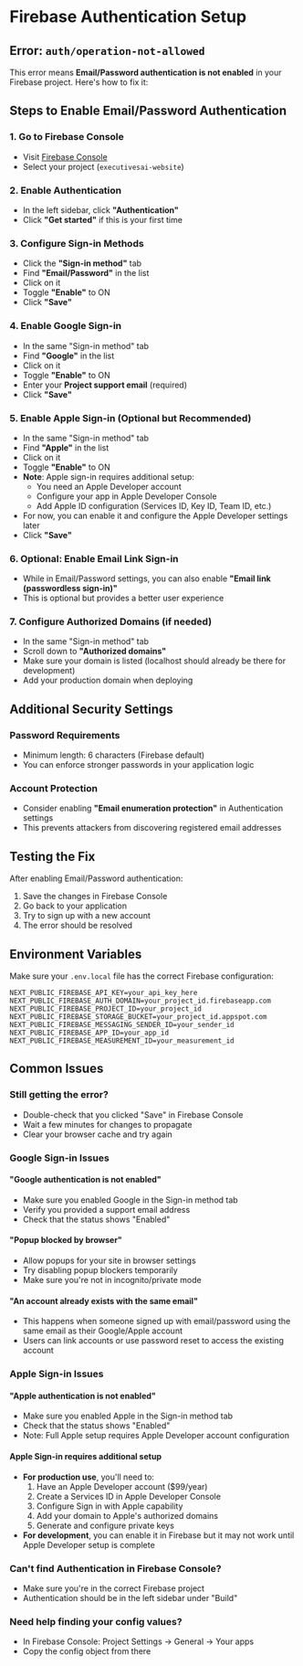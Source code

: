 # Firebase Authentication Setup

## Error: `auth/operation-not-allowed`

This error means **Email/Password authentication is not enabled** in your Firebase project. Here's how to fix it:

## Steps to Enable Email/Password Authentication

### 1. Go to Firebase Console
- Visit [Firebase Console](https://console.firebase.google.com)
- Select your project (`executivesai-website`)

### 2. Enable Authentication
- In the left sidebar, click **"Authentication"**
- Click **"Get started"** if this is your first time

### 3. Configure Sign-in Methods
- Click the **"Sign-in method"** tab
- Find **"Email/Password"** in the list
- Click on it
- Toggle **"Enable"** to ON
- Click **"Save"**

### 4. Enable Google Sign-in
- In the same "Sign-in method" tab
- Find **"Google"** in the list
- Click on it
- Toggle **"Enable"** to ON
- Enter your **Project support email** (required)
- Click **"Save"**

### 5. Enable Apple Sign-in (Optional but Recommended)
- In the same "Sign-in method" tab
- Find **"Apple"** in the list
- Click on it
- Toggle **"Enable"** to ON
- **Note**: Apple sign-in requires additional setup:
  - You need an Apple Developer account
  - Configure your app in Apple Developer Console
  - Add Apple ID configuration (Services ID, Key ID, Team ID, etc.)
- For now, you can enable it and configure the Apple Developer settings later
- Click **"Save"**

### 6. Optional: Enable Email Link Sign-in
- While in Email/Password settings, you can also enable **"Email link (passwordless sign-in)"**
- This is optional but provides a better user experience

### 7. Configure Authorized Domains (if needed)
- In the same "Sign-in method" tab
- Scroll down to **"Authorized domains"**
- Make sure your domain is listed (localhost should already be there for development)
- Add your production domain when deploying

## Additional Security Settings

### Password Requirements
- Minimum length: 6 characters (Firebase default)
- You can enforce stronger passwords in your application logic

### Account Protection
- Consider enabling **"Email enumeration protection"** in Authentication settings
- This prevents attackers from discovering registered email addresses

## Testing the Fix

After enabling Email/Password authentication:

1. Save the changes in Firebase Console
2. Go back to your application
3. Try to sign up with a new account
4. The error should be resolved

## Environment Variables

Make sure your `.env.local` file has the correct Firebase configuration:

```env
NEXT_PUBLIC_FIREBASE_API_KEY=your_api_key_here
NEXT_PUBLIC_FIREBASE_AUTH_DOMAIN=your_project_id.firebaseapp.com
NEXT_PUBLIC_FIREBASE_PROJECT_ID=your_project_id
NEXT_PUBLIC_FIREBASE_STORAGE_BUCKET=your_project_id.appspot.com
NEXT_PUBLIC_FIREBASE_MESSAGING_SENDER_ID=your_sender_id
NEXT_PUBLIC_FIREBASE_APP_ID=your_app_id
NEXT_PUBLIC_FIREBASE_MEASUREMENT_ID=your_measurement_id
```

## Common Issues

### Still getting the error?
- Double-check that you clicked "Save" in Firebase Console
- Wait a few minutes for changes to propagate
- Clear your browser cache and try again

### Google Sign-in Issues

#### "Google authentication is not enabled"
- Make sure you enabled Google in the Sign-in method tab
- Verify you provided a support email address
- Check that the status shows "Enabled"

#### "Popup blocked by browser"
- Allow popups for your site in browser settings
- Try disabling popup blockers temporarily
- Make sure you're not in incognito/private mode

#### "An account already exists with the same email"
- This happens when someone signed up with email/password using the same email as their Google/Apple account
- Users can link accounts or use password reset to access the existing account

### Apple Sign-in Issues

#### "Apple authentication is not enabled"
- Make sure you enabled Apple in the Sign-in method tab
- Check that the status shows "Enabled"
- Note: Full Apple setup requires Apple Developer account configuration

#### Apple Sign-in requires additional setup
- **For production use**, you'll need to:
  1. Have an Apple Developer account ($99/year)
  2. Create a Services ID in Apple Developer Console
  3. Configure Sign in with Apple capability
  4. Add your domain to Apple's authorized domains
  5. Generate and configure private keys
- **For development**, you can enable it in Firebase but it may not work until Apple Developer setup is complete

### Can't find Authentication in Firebase Console?
- Make sure you're in the correct Firebase project
- Authentication should be in the left sidebar under "Build"

### Need help finding your config values?
- In Firebase Console: Project Settings → General → Your apps
- Copy the config object from there
